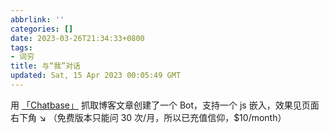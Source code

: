 ```yaml
---
abbrlink: ''
categories: []
date: 2023-03-26T21:34:33+0800
tags:
- 词穷
title: 与“我”对话
updated: Sat, 15 Apr 2023 00:05:49 GMT
---
```

用 [「Chatbase」](https://www.chatbase.co/) 抓取博客文章创建了一个 Bot，支持一个 js 嵌入，效果见页面右下角 ↘ （免费版本只能问 30 次/月，所以已充值信仰，$10/month）
